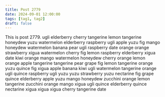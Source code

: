 ```yaml
---
title: Post 2779
date: 2024-09-01 12:00:00
tags: [tag1, tag2]
draft: false
---
```

This is post 2779.
ugli
elderberry
cherry
tangerine
lemon
tangerine
honeydew
yuzu
watermelon
elderberry
raspberry
ugli
apple
yuzu
fig
mango
honeydew
watermelon
banana
pear
ugli
raspberry
date
orange
orange
strawberry
xigua
watermelon
cherry
fig
lemon
raspberry
elderberry
xigua
date
kiwi
orange
mango
watermelon
honeydew
cherry
orange
lemon
orange
apple
tangerine
tangerine
pear
grape
fig
lemon
tangerine
orange
yuzu
quince
fig
xigua
apple
banana
kiwi
ugli
watermelon
tangerine
orange
ugli
quince
raspberry
ugli
yuzu
yuzu
strawberry
yuzu
nectarine
fig
grape
quince
elderberry
apple
yuzu
mango
honeydew
zucchini
orange
lemon
tangerine
zucchini
orange
mango
xigua
ugli
quince
elderberry
quince
nectarine
xigua
xigua
xigua
cherry
tangerine
date
